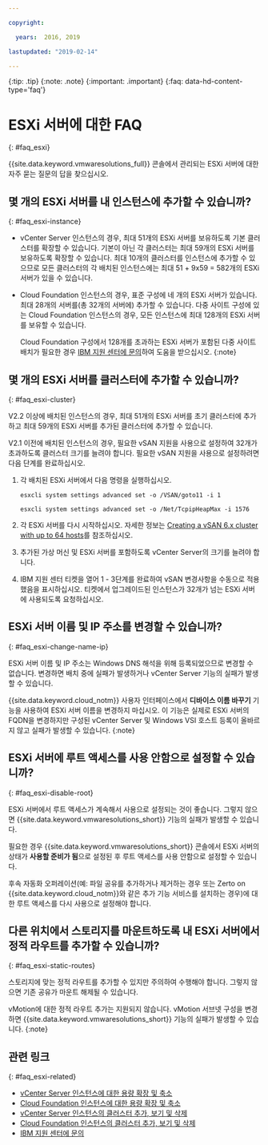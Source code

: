 ```yaml
---

copyright:

  years:  2016, 2019

lastupdated: "2019-02-14"

---
```


{:tip: .tip}
{:note: .note}
{:important: .important}
{:faq: data-hd-content-type='faq'}

# ESXi 서버에 대한 FAQ
{: #faq_esxi}

{{site.data.keyword.vmwaresolutions_full}} 콘솔에서 관리되는 ESXi 서버에 대한 자주 묻는 질문의 답을 찾으십시오.

## 몇 개의 ESXi 서버를 내 인스턴스에 추가할 수 있습니까?
{: #faq_esxi-instance}

* vCenter Server 인스턴스의 경우, 최대 51개의 ESXi 서버를 보유하도록 기본 클러스터를 확장할 수 있습니다. 기본이 아닌 각 클러스터는 최대 59개의 ESXi 서버를 보유하도록 확장할 수 있습니다. 최대 10개의 클러스터를 인스턴스에 추가할 수 있으므로 모든 클러스터의 각 배치된 인스턴스에는 최대 51 + 9x59 = 582개의 ESXi 서버가 있을 수 있습니다.
* Cloud Foundation 인스턴스의 경우, 표준 구성에 네 개의 ESXi 서버가 있습니다. 최대 28개의 서버를(총 32개의 서버에) 추가할 수 있습니다. 다중 사이트 구성에 있는 Cloud Foundation 인스턴스의 경우, 모든 인스턴스에 최대 128개의 ESXi 서버를 보유할 수 있습니다.

  Cloud Foundation 구성에서 128개를 초과하는 ESXi 서버가 포함된 다중 사이트 배치가 필요한 경우 [IBM 지원 센터에 문의](/docs/services/vmwaresolutions/vmonic?topic=vmware-solutions-trbl_support)하여 도움을 받으십시오.
  {:note}

## 몇 개의 ESXi 서버를 클러스터에 추가할 수 있습니까?
{: #faq_esxi-cluster}

V2.2 이상에 배치된 인스턴스의 경우, 최대 51개의 ESXi 서버를 초기 클러스터에 추가하고 최대 59개의 ESXi 서버를 추가된 클러스터에 추가할 수 있습니다.

V2.1 이전에 배치된 인스턴스의 경우, 필요한 vSAN 지원을 사용으로 설정하여 32개가 초과하도록 클러스터 크기를 늘려야 합니다. 필요한 vSAN 지원을 사용으로 설정하려면 다음 단계를 완료하십시오.

1. 각 배치된 ESXi 서버에서 다음 명령을 실행하십시오.

   `esxcli system settings advanced set -o /VSAN/goto11 -i 1`

   `esxcli system settings advanced set -o /Net/TcpipHeapMax -i 1576`

2. 각 ESXi 서버를 다시 시작하십시오. 자세한 정보는 [Creating a vSAN 6.x cluster with up to 64 hosts](https://kb.vmware.com/s/article/2110081)를 참조하십시오.
3. 추가된 가상 머신 및 ESXi 서버를 포함하도록 vCenter Server의 크기를 늘려야 합니다.
4. IBM 지원 센터 티켓을 열어 1 - 3단계를 완료하여 vSAN 변경사항을 수동으로 적용했음을 표시하십시오. 티켓에서 업그레이드된 인스턴스가 32개가 넘는 ESXi 서버에 사용되도록 요청하십시오.

## ESXi 서버 이름 및 IP 주소를 변경할 수 있습니까?
{: #faq_esxi-change-name-ip}

ESXi 서버 이름 및 IP 주소는 Windows DNS 해석을 위해 등록되었으므로 변경할 수 없습니다. 변경하면 배치 중에 실패가 발생하거나 vCenter Server 기능의 실패가 발생할 수 있습니다.

{{site.data.keyword.cloud_notm}} 사용자 인터페이스에서 **디바이스 이름 바꾸기** 기능을 사용하여 ESXi 서버 이름을 변경하지 마십시오. 이 기능은 실제로 ESXi 서버의 FQDN을 변경하지만 구성된 vCenter Server 및 Windows VSI 호스트 등록이 올바르지 않고 실패가 발생할 수 있습니다.
{:note}

## ESXi 서버에 루트 액세스를 사용 안함으로 설정할 수 있습니까?
{: #faq_esxi-disable-root}

ESXi 서버에서 루트 액세스가 계속해서 사용으로 설정되는 것이 좋습니다. 그렇지 않으면 {{site.data.keyword.vmwaresolutions_short}} 기능의 실패가 발생할 수 있습니다.

필요한 경우 {{site.data.keyword.vmwaresolutions_short}} 콘솔에서 ESXi 서버의 상태가 **사용할 준비가 됨**으로 설정된 후 루트 액세스를 사용 안함으로 설정할 수 있습니다.

후속 자동화 오퍼레이션(예: 파일 공유를 추가하거나 제거하는 경우 또는 Zerto on {{site.data.keyword.cloud_notm}}와 같은 추가 기능 서비스를 설치하는 경우)에 대한 루트 액세스를 다시 사용으로 설정해야 합니다.

## 다른 위치에서 스토리지를 마운트하도록 내 ESXi 서버에서 정적 라우트를 추가할 수 있습니까?
{: #faq_esxi-static-routes}

스토리지에 맞는 정적 라우트를 추가할 수 있지만 주의하여 수행해야 합니다. 그렇지 않으면 기존 공유가 마운트 해제될 수 있습니다.

vMotion에 대한 정적 라우트 추가는 지원되지 않습니다. vMotion 서브넷 구성을 변경하면 {{site.data.keyword.vmwaresolutions_short}} 기능의 실패가 발생할 수 있습니다.
{:note}

## 관련 링크
{: #faq_esxi-related}

* [vCenter Server 인스턴스에 대한 용량 확장 및 축소](/docs/services/vmwaresolutions/vcenter?topic=vmware-solutions-vc_addingremovingservers)
* [Cloud Foundation 인스턴스에 대한 용량 확장 및 축소](/docs/services/vmwaresolutions/sddc?topic=vmware-solutions-sd_addingremovingservers)
* [vCenter Server 인스턴스의 클러스터 추가, 보기 및 삭제](/docs/services/vmwaresolutions/vcenter?topic=vmware-solutions-adding-and-viewing-clusters-for-vcenter-server-instances)
* [Cloud Foundation 인스턴스의 클러스터 추가, 보기 및 삭제](/docs/services/vmwaresolutions/sddc?topic=vmware-solutions-adding-and-viewing-clusters-for-cloud-foundation-instances)
* [IBM 지원 센터에 문의](/docs/services/vmwaresolutions/vmonic?topic=vmware-solutions-trbl_support)
